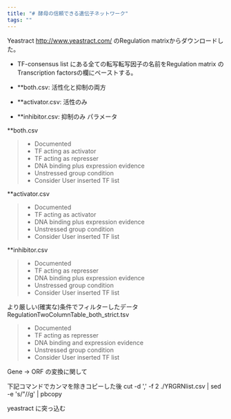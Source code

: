 ```yaml
---
title: "# 酵母の信頼できる遺伝子ネットワーク"
tags: ""
---
```


Yeastract <http://www.yeastract.com/> のRegulation matrixからダウンロードした。

-   TF-consensus list にある全ての転写転写因子の名前をRegulation matrix のTranscription factorsの欄にペーストする。

- **both.csv:  活性化と抑制の両方
- **activator.csv: 活性のみ
- **inhibitor.csv: 抑制のみ
パラメータ

**both.csv  

> -   Documented
> -   TF acting as activator
> -   TF acting as represser
> -   DNA binding plus expression evidence
> -   Unstressed group condition
> -   Consider User inserted TF list

**activator.csv  

> -   Documented
> -   TF acting as activator
> -   DNA binding plus expression evidence
> -   Unstressed group condition
> -   Consider User inserted TF list

**inhibitor.csv  

> -   Documented
> -   TF acting as represser
> -   DNA binding plus expression evidence
> -   Unstressed group condition
> -   Consider User inserted TF list



より厳しい(確実な)条件でフィルターしたデータ
RegulationTwoColumnTable_both_strict.tsv

> -   Documented
> -   TF acting as represser
> -   DNA binding and expression evidence
> -   Unstressed group condition
> -   Consider User inserted TF list 


Gene -> ORF の変換に関して

下記コマンドでカンマを除きコピーした後
cut -d ',' -f 2 ./YRGRNlist.csv  | sed -e 's/"//g' | pbcopy

yeastract に突っ込む
